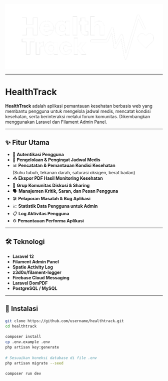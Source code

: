 <p align="center">
  <a href="https://laravel.com" target="_blank">
    <img src="https://github.com/Ryandra-TI01/Aplikasi-HealthTrack/blob/main/public/images/LOGO%20-%20HealthTrack%202.png?raw=true" alt="Logo HealthTrack">
  </a>
</p>


---

# HealthTrack

**HealthTrack** adalah aplikasi pemantauan kesehatan berbasis web yang membantu pengguna untuk mengelola jadwal medis, mencatat kondisi kesehatan, serta berinteraksi melalui forum komunitas. Dikembangkan menggunakan Laravel dan Filament Admin Panel.

---

## ✨ Fitur Utama

- 🔐 **Autentikasi Pengguna**
- 📅 **Pengelolaan & Pengingat Jadwal Medis**
- 📊 **Pencatatan & Pemantauan Kondisi Kesehatan**  
  (Suhu tubuh, tekanan darah, saturasi oksigen, berat badan)
- 📥 **Ekspor PDF Hasil Monitoring Kesehatan**
- 💬 **Grup Komunitas Diskusi & Sharing**
- 🗣️ **Manajemen Kritik, Saran, dan Pesan Pengguna**
- 🛠️ **Pelaporan Masalah & Bug Aplikasi**
- 📈 **Statistik Data Pengguna untuk Admin**
- 📋 **Log Aktivitas Pengguna**
- ⚙️ **Pemantauan Performa Aplikasi**

---

## 🛠️ Teknologi

- **Laravel 12**
- **Filament Admin Panel**
- **Spatie Activity Log**
- **z3d0x/filament-logger**
- **Firebase Cloud Messaging** 
- **Laravel DomPDF**
- **PostgreSQL / MySQL**

---

## 🚀 Instalasi

```bash
git clone https://github.com/username/healthtrack.git
cd healthtrack

composer install
cp .env.example .env
php artisan key:generate

# Sesuaikan koneksi database di file .env
php artisan migrate --seed

composer run dev
